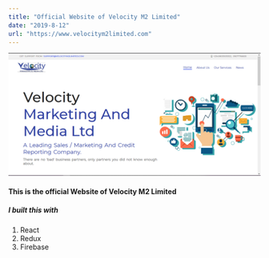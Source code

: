 ```yaml
---
title: "Official Website of Velocity M2 Limited"
date: "2019-8-12"
url: "https://www.velocitym2limited.com"
---
```


![velocity](./velocity.png)

<h4> This is the official Website of Velocity M2 Limited </h4>

<h5>I built this with </h5>

1. React
2. Redux
3. Firebase
